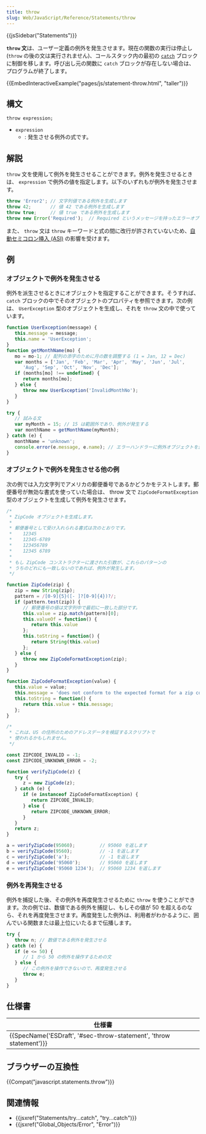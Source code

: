 ```yaml
---
title: throw
slug: Web/JavaScript/Reference/Statements/throw
---
```

{{jsSidebar("Statements")}}

**`throw` 文**は、ユーザー定義の例外を発生させます。現在の関数の実行は停止し (`throw` の後の文は実行されません)、コールスタック内の最初の [`catch`](/ja/docs/Web/JavaScript/Reference/Statements/try...catch) ブロックに制御を移します。呼び出し元の関数に `catch` ブロックが存在しない場合は、プログラムが終了します。

{{EmbedInteractiveExample("pages/js/statement-throw.html", "taller")}}

## 構文

```
throw expression;
```

- `expression`
  - : 発生させる例外の式です。

## 解説

`throw` 文を使用して例外を発生させることができます。例外を発生させるときは、 `expression` で例外の値を指定します。以下のいずれもが例外を発生させます。

```js
throw 'Error2'; // 文字列値である例外を生成します
throw 42;       // 値 42 である例外を生成します
throw true;     // 値 true である例外を生成します
throw new Error('Required');  // Required というメッセージを持ったエラーオブジェクトを生成します
```

また、 `throw` 文は `throw` キーワードと式の間に改行が許されていないため、[自動セミコロン挿入 (ASI)](/ja/docs/Web/JavaScript/Reference/Lexical_grammar#Automatic_semicolon_insertion) の影響を受けます。

## 例

### オブジェクトで例外を発生させる

例外を派生させるときにオブジェクトを指定することができます。そうすれば、 `catch` ブロックの中でそのオブジェクトのプロパティを参照できます。次の例は、 `UserException` 型のオブジェクトを生成し、それを `throw` 文の中で使っています。

```js
function UserException(message) {
   this.message = message;
   this.name = 'UserException';
}
function getMonthName(mo) {
   mo = mo-1; // 配列の添字のために月の数を調整する (1 = Jan, 12 = Dec)
   var months = ['Jan', 'Feb', 'Mar', 'Apr', 'May', 'Jun', 'Jul',
      'Aug', 'Sep', 'Oct', 'Nov', 'Dec'];
   if (months[mo] !== undefined) {
      return months[mo];
   } else {
      throw new UserException('InvalidMonthNo');
   }
}

try {
   // 試みる文
   var myMonth = 15; // 15 は範囲外であり、例外が発生する
   var monthName = getMonthName(myMonth);
} catch (e) {
   monthName = 'unknown';
   console.error(e.message, e.name); // エラーハンドラーに例外オブジェクトを渡す
}
```

### オブジェクトで例外を発生させる他の例

次の例では入力文字列でアメリカの郵便番号であるかどうかをテストします。郵便番号が無効な書式を使っていた場合は、 throw 文で `ZipCodeFormatException` 型のオブジェクトを生成して例外を発生させます。

```js
/*
 * ZipCode オブジェクトを生成します。
 *
 * 郵便番号として受け入れられる書式は次のとおりです。
 *    12345
 *    12345-6789
 *    123456789
 *    12345 6789
 *
 * もし ZipCode コンストラクターに渡された引数が、これらのパターンの
 * うちのどれにも一致しないのであれば、例外が発生します。
 */

function ZipCode(zip) {
   zip = new String(zip);
   pattern = /[0-9]{5}([- ]?[0-9]{4})?/;
   if (pattern.test(zip)) {
      // 郵便番号の値は文字列中で最初に一致した部分です。
      this.value = zip.match(pattern)[0];
      this.valueOf = function() {
         return this.value
      };
      this.toString = function() {
         return String(this.value)
      };
   } else {
      throw new ZipCodeFormatException(zip);
   }
}

function ZipCodeFormatException(value) {
   this.value = value;
   this.message = 'does not conform to the expected format for a zip code';
   this.toString = function() {
      return this.value + this.message;
   };
}

/*
 * これは、US の住所のためのアドレスデータを検証するスクリプトで
 * 使われるかもしれません。
 */

const ZIPCODE_INVALID = -1;
const ZIPCODE_UNKNOWN_ERROR = -2;

function verifyZipCode(z) {
   try {
      z = new ZipCode(z);
   } catch (e) {
      if (e instanceof ZipCodeFormatException) {
         return ZIPCODE_INVALID;
      } else {
         return ZIPCODE_UNKNOWN_ERROR;
      }
   }
   return z;
}

a = verifyZipCode(95060);         // 95060 を返します
b = verifyZipCode(9560);          // -1 を返します
c = verifyZipCode('a');           // -1 を返します
d = verifyZipCode('95060');       // 95060 を返します
e = verifyZipCode('95060 1234');  // 95060 1234 を返します
```

### 例外を再発生させる

例外を捕捉した後、その例外を再度発生させるために `throw` を使うことができます。次の例では、数値である例外を捕捉し、もしその値が 50 を超えるのなら、それを再度発生させます。再度発生した例外は、利用者がわかるように、囲んでいる関数または最上位にいたるまで伝播します。

```js
try {
   throw n; // 数値である例外を発生させる
} catch (e) {
   if (e <= 50) {
      // 1 から 50 の例外を操作するための文
   } else {
      // この例外を操作できないので、再度発生させる
      throw e;
   }
}
```

## 仕様書

| 仕様書                                                                                   |
| ---------------------------------------------------------------------------------------- |
| {{SpecName('ESDraft', '#sec-throw-statement', 'throw statement')}} |

## ブラウザーの互換性

{{Compat("javascript.statements.throw")}}

## 関連情報

- {{jsxref("Statements/try...catch", "try...catch")}}
- {{jsxref("Global_Objects/Error", "Error")}}
